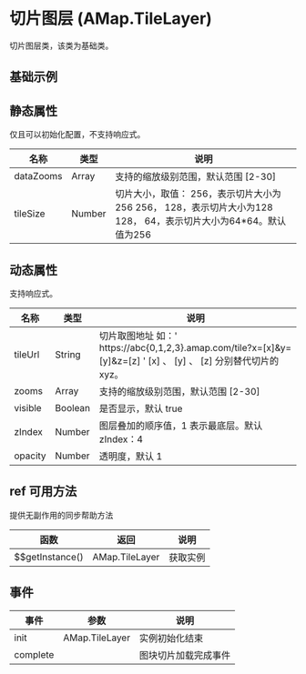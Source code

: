 # 切片图层 (AMap.TileLayer)
切片图层类，该类为基础类。

## 基础示例

<vuep template="#example"></vuep>

<script v-pre type="text/x-template" id="example">

  <template>
    <div class="amap-page-container">
      <el-amap  :zoom="zoom" :center="center" class="amap-demo">
        <el-amap-layer-tile :tile-url="'https://wprd0{1,2,3,4}.is.autonavi.com/appmaptile?x=[x]&y=[y]&z=[z]&size=1&scl=1&style=8&ltype=11'" :visible="visible"></el-amap-layer-tile>
      </el-amap>
      <div class="toolbar">
        <button type="button" name="button" @click="toggleVisible">{{visible ? '隐藏切片图层' : '显示切片图层'}}</button>
      </div>
    </div>
  </template>

  <style>
    .amap-demo {
      height: 300px;
    }
  </style>

  <script>
    module.exports = {
      name: 'amap-page',
      data() {
        return {
          zoom: 14,
          center: [121.5273285, 31.21515044],
          visible: true
        };
      },
      methods: {
        toggleVisible(){
          this.visible = !this.visible;
        }
      }
    };
  </script>

</script>


## 静态属性
仅且可以初始化配置，不支持响应式。

名称 | 类型 | 说明
---|---|---|
dataZooms | Array | 支持的缩放级别范围，默认范围 [2-30]
tileSize | Number | 切片大小，取值： 256，表示切片大小为256 256， 128，表示切片大小为128 128， 64，表示切片大小为64*64。默认值为256

## 动态属性
支持响应式。

名称 | 类型 | 说明
---|---|---|
tileUrl | String | 切片取图地址 如：' https://abc{0,1,2,3}.amap.com/tile?x=[x]&y=[y]&z=[z] ' [x] 、 [y] 、 [z] 分别替代切片的xyz。
zooms | Array | 支持的缩放级别范围，默认范围 [2-30]
visible | Boolean | 是否显示，默认 true
zIndex | Number | 图层叠加的顺序值，1 表示最底层。默认 zIndex：4
opacity | Number | 透明度，默认 1

## ref 可用方法
提供无副作用的同步帮助方法

函数 | 返回 | 说明
---|---|---|
$$getInstance() | AMap.TileLayer | 获取实例

## 事件

事件 | 参数 | 说明
---|---|---|
init | AMap.TileLayer | 实例初始化结束
complete |  | 图块切片加载完成事件

